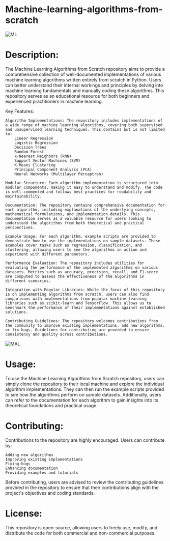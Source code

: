 # Machine-learning-algorithms-from-scratch
![ML](https://media.geeksforgeeks.org/wp-content/uploads/20230808130011/Machine-Learning-Algorithms1-(1).webp)
# Description:
The Machine Learning Algorithms from Scratch repository aims to provide a comprehensive collection of well-documented implementations of various machine learning algorithms written entirely from scratch in Python. Users can better understand their internal workings and principles by delving into machine learning fundamentals and manually coding these algorithms. This repository serves as an educational resource for both beginners and experienced practitioners in machine learning.

Key Features:

    Algorithm Implementations: The repository includes implementations of a wide range of machine learning algorithms, covering both supervised and unsupervised learning techniques. This contains but is not limited to:
        Linear Regression
        Logistic Regression
        Decision Trees
        Random Forest
        k-Nearest Neighbors (kNN)
        Support Vector Machines (SVM)
        K-Means Clustering
        Principal Component Analysis (PCA)
        Neural Networks (Multilayer Perceptron)

    Modular Structure: Each algorithm implementation is structured into modular components, making it easy to understand and modify. The code is well-commented and follows best practices for readability and maintainability.

    Documentation: The repository contains comprehensive documentation for each algorithm, including explanations of the underlying concepts, mathematical formulations, and implementation details. This documentation serves as a valuable resource for users looking to understand the algorithms from both theoretical and practical perspectives.

    Example Usage: For each algorithm, example scripts are provided to demonstrate how to use the implementations on sample datasets. These examples cover tasks such as regression, classification, and clustering, allowing users to see the algorithms in action and experiment with different parameters.

    Performance Evaluation: The repository includes utilities for evaluating the performance of the implemented algorithms on various datasets. Metrics such as accuracy, precision, recall, and F1-score are computed to assess the effectiveness of the algorithms in different scenarios.

    Integration with Popular Libraries: While the focus of this repository is on implementing algorithms from scratch, users can also find comparisons with implementations from popular machine learning libraries such as scikit-learn and TensorFlow. This allows us to benchmark the performance of their implementations against established solutions.

    Contributing Guidelines: The repository welcomes contributions from the community to improve existing implementations, add new algorithms, or fix bugs. Guidelines for contributing are provided to ensure consistency and quality across contributions.
![MAL](https://miro.medium.com/v2/resize:fit:1400/1*cG6U1qstYDijh9bPL42e-Q.jpeg)
# Usage:
To use the Machine Learning Algorithms from Scratch repository, users can simply clone the repository to their local machine and explore the individual algorithm implementations. They can then run the example scripts provided to see how the algorithms perform on sample datasets. Additionally, users can refer to the documentation for each algorithm to gain insights into its theoretical foundations and practical usage.

# Contributing:
Contributions to the repository are highly encouraged. Users can contribute by:

    Adding new algorithms
    Improving existing implementations
    Fixing bugs
    Enhancing documentation
    Providing examples and tutorials

Before contributing, users are advised to review the contributing guidelines provided in the repository to ensure that their contributions align with the project's objectives and coding standards.

# License:
This repository is open-source, allowing users to freely use, modify, and distribute the code for both commercial and non-commercial purposes.

